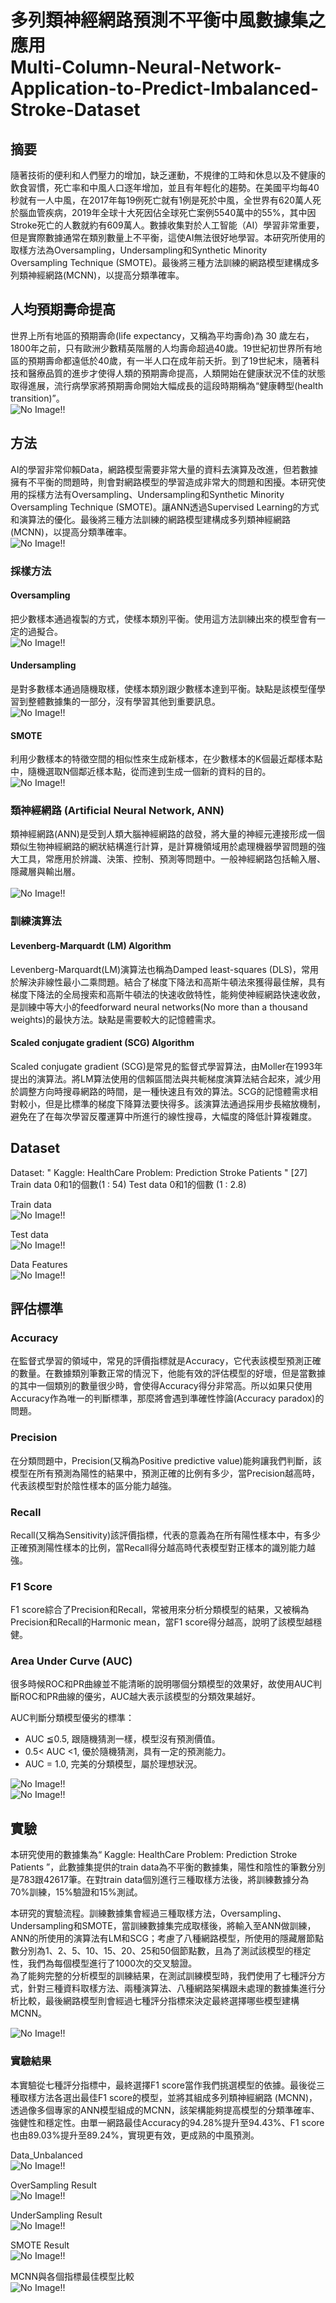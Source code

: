 # 多列類神經網路預測不平衡中風數據集之應用 <br> Multi-Column-Neural-Network-Application-to-Predict-Imbalanced-Stroke-Dataset

## 摘要
隨著技術的便利和人們壓力的增加，缺乏運動，不規律的工時和休息以及不健康的飲食習慣，死亡率和中風人口逐年增加，並且有年輕化的趨勢。在美國平均每40秒就有一人中風，在2017年每19例死亡就有1例是死於中風，全世界有620萬人死於腦血管疾病，2019年全球十大死因佔全球死亡案例5540萬中的55%，其中因Stroke死亡的人數就約有609萬人。數據收集對於人工智能（AI）學習非常重要，但是實際數據通常在類別數量上不平衡，這使AI無法很好地學習。本研究所使用的取樣方法為Oversampling，Undersampling和Synthetic Minority Oversampling Technique (SMOTE)。最後將三種方法訓練的網路模型建構成多列類神經網路(MCNN)，以提高分類準確率。

## 人均預期壽命提高
世界上所有地區的預期壽命(life expectancy，又稱為平均壽命)為 30 歲左右，1800年之前，只有歐洲少數精英階層的人均壽命超過40歲。19世紀初世界所有地區的預期壽命都遠低於40歲，有一半人口在成年前夭折。到了19世紀末，隨著科技和醫療品質的進步才使得人類的預期壽命提高，人類開始在健康狀況不佳的狀態取得進展，流行病學家將預期壽命開始大幅成長的這段時期稱為“健康轉型(health transition)”。 <br>
![No Image!!](/img/Human_Life_Expectancy_Curve_1770_to_2019.jpg "1770~2019年人口預期壽命趨勢圖")

## 方法
AI的學習非常仰賴Data，網路模型需要非常大量的資料去演算及改進，但若數據擁有不平衡的問題時，則會對網路模型的學習造成非常大的問題和困擾。本研究使用的採樣方法有Oversampling、Undersampling和Synthetic Minority Oversampling Technique (SMOTE)。讓ANN透過Supervised Learning的方式和演算法的優化。最後將三種方法訓練的網路模型建構成多列類神經網路(MCNN)，以提高分類準確率。<br>
![No Image!!](/img/MultiColumn_Neural_Network_MCNN.jpg"多列類神經網路(MCNN)")


### 採樣方法
#### Oversampling
把少數樣本通過複製的方式，使樣本類別平衡。使用這方法訓練出來的模型會有一定的過擬合。<br>
![No Image!!](/img/OverSampling.jpg "Oversampling")

#### Undersampling
是對多數樣本通過隨機取樣，使樣本類別跟少數樣本達到平衡。缺點是該模型僅學習到整體數據集的一部分，沒有學習其他到重要訊息。<br>
![No Image!!](/img/UnderSampling.jpg "Undersampling")

#### SMOTE
利用少數樣本的特徵空間的相似性來生成新樣本，在少數樣本的K個最近鄰樣本點中，隨機選取N個鄰近樣本點，從而達到生成一個新的資料的目的。<br>
![No Image!!](/img/SMOTE.jpg "SMOTE")


### 類神經網路 (Artificial Neural Network, ANN)
類神經網路(ANN)是受到人類大腦神經網路的啟發，將大量的神經元連接形成一個類似生物神經網路的網狀結構進行計算，是計算機領域用於處理機器學習問題的強大工具，常應用於辨識、決策、控制、預測等問題中。一般神經網路包括輸入層、隱藏層與輸出層。 <br>  
![No Image!!](/img/Artificial_Neural_Network_Architecture.jpg "ANN架構圖")  

### 訓練演算法
#### Levenberg-Marquardt (LM) Algorithm
Levenberg-Marquardt(LM)演算法也稱為Damped least-squares (DLS)，常用於解決非線性最小二乘問題。結合了梯度下降法和高斯牛頓法來獲得最佳解，具有梯度下降法的全局搜索和高斯牛頓法的快速收斂特性，能夠使神經網路快速收斂，是訓練中等大小的feedforward neural networks(No more than a thousand weights)的最快方法。缺點是需要較大的記憶體需求。

#### Scaled conjugate gradient (SCG) Algorithm
Scaled conjugate gradient (SCG)是常見的監督式學習算法，由Moller在1993年提出的演算法。將LM算法使用的信賴區間法與共軛梯度演算法結合起來，減少用於調整方向時搜尋網路的時間，是一種快速且有效的算法。SCG的記憶體需求相對較小，但是比標準的梯度下降算法要快得多。該演算法通過採用步長縮放機制，避免在了在每次學習反覆運算中所進行的線性搜尋，大幅度的降低計算複雜度。

## Dataset
Dataset: " Kaggle: HealthCare Problem: Prediction Stroke Patients " [27]
Train data  0和1的個數(1 : 54)
Test data 0和1的個數   (1 : 2.8)

Train data <br>
![No Image!!](/img/Train_Data_Output.jpg "Train data筆數")  

Test data <br>
![No Image!!](/img/Test_Data_Output.jpg "Test data筆數")  

Data Features <br>
![No Image!!](/img/Data_features.jpg "資料集特徵")


## 評估標準
### Accuracy
在監督式學習的領域中，常見的評價指標就是Accuracy，它代表該模型預測正確的數量。在數據類別筆數正常的情況下，他能有效的評估模型的好壞，但是當數據的其中一個類別的數量很少時，會使得Accuracy得分非常高。所以如果只使用Accuracy作為唯一的判斷標準，那麼將會遇到準確性悖論(Accuracy paradox)的問題。

### Precision
在分類問題中，Precision(又稱為Positive predictive value)能夠讓我們判斷，該模型在所有預測為陽性的結果中，預測正確的比例有多少，當Precision越高時，代表該模型對於陰性樣本的區分能力越強。

### Recall
Recall(又稱為Sensitivity)該評價指標，代表的意義為在所有陽性樣本中，有多少正確預測陽性樣本的比例，當Recall得分越高時代表模型對正樣本的識別能力越強。

### F1 Score
F1 score綜合了Precision和Recall，常被用來分析分類模型的結果，又被稱為Precision和Recall的Harmonic mean，當F1 score得分越高，說明了該模型越穩健。

### Area Under Curve (AUC)
很多時候ROC和PR曲線並不能清晰的說明哪個分類模型的效果好，故使用AUC判斷ROC和PR曲線的優劣，AUC越大表示該模型的分類效果越好。

AUC判斷分類模型優劣的標準：
* AUC ≦0.5, 跟隨機猜測一樣，模型沒有預測價值。
* 0.5< AUC <1, 優於隨機猜測，具有一定的預測能力。
* AUC = 1.0, 完美的分類模型，屬於理想狀況。

![No Image!!](/img/AUC_ROC.jpg "AUC-ROC")  
![No Image!!](/img/AUC_PR.jpg "AUC-PR")  


## 實驗
本研究使用的數據集為“ Kaggle: HealthCare Problem: Prediction Stroke Patients ”，此數據集提供的train data為不平衡的數據集，陽性和陰性的筆數分別是783跟42617筆。在對train data個別進行三種取樣方法後，將訓練數據分為70%訓練，15%驗證和15%測試。

本研究的實驗流程。訓練數據集會經過三種取樣方法，Oversampling、Undersampling和SMOTE，當訓練數據集完成取樣後，將輸入至ANN做訓練，ANN的所使用的演算法有LM和SCG；考慮了八種網路模型，所使用的隱藏層節點數分別為1、2、5、10、15、20、25和50個節點數，且為了測試該模型的穩定性，我們為每個模型進行了1000次的交叉驗證。  
為了能夠完整的分析模型的訓練結果，在測試訓練模型時，我們使用了七種評分方式，針對三種資料取樣方法、兩種演算法、八種網路架構跟未處理的數據集進行分析比較，最後網路模型則會經過七種評分指標來決定最終選擇哪些模型建構MCNN。

![No Image!!](/img/Implemented_process.jpg "實驗流程") 


### 實驗結果
本實驗從七種評分指標中，最終選擇F1 score當作我們挑選模型的依據。最後從三種取樣方法各選出最佳F1 score的模型，並將其組成多列類神經網路 (MCNN)，透過像多個專家的ANN模型組成的MCNN，該架構能夠提高模型的分類準確率、強健性和穩定性。由單一網路最佳Accuracy的94.28%提升至94.43%、F1 score 也由89.03%提升至89.24%，實現更有效，更成熟的中風預測。


Data_Unbalanced <br>
![No Image!!](/img/Data_Unbalanced_Result.jpg "資料未處理前(Unbalanced) - 模擬結果") 

OverSampling Result <br>
![No Image!!](/img/OverSampling_Result.jpg "OverSampling - 模擬結果") 

UnderSampling Result <br>
![No Image!!](/img/UnderSampling_Result.jpg "UnderSampling - 模擬結果") 

SMOTE Result <br>
![No Image!!](/img/MCNN_Result.jpg "MCNN模擬結果") 


MCNN與各個指標最佳模型比較 <br>
![No Image!!](/img/EvaluationMetric_BestArchitecture.jpg "MCNN與各個指標最佳模型比較") 
